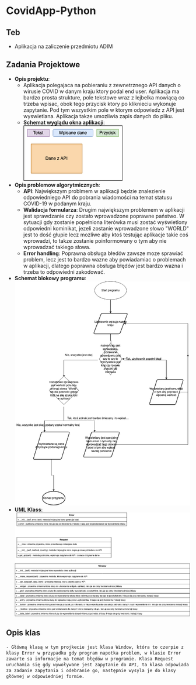 # CovidApp-Python

## Teb

* Aplikacja na zaliczenie przedmiotu ADIM

## Zadania Projektowe

* **Opis projektu**: 
    - Aplikacja polegajaca na pobieraniu z zewnetrznego API danych o wirusie COVID w danym kraju ktory podal end user. Aplikacja ma bardzo prosta strukture, pole tekstowe wraz z lejbelka mowiącą co trzeba wpisac, obok tego przycisk ktory po kliknieciu wykonuje zapytanie. Pod tym wszystkim pole w ktorym odpowiedz z API jest wyswietlana. Aplikacja takze umozliwia zapis danych do pliku.
    - **Schemat wyglądu okna aplikacji**:  ![Schemat okna](SchematOkna.png)
* **Opis problemow algorytmicznych**:
    - **API**: Największym problmem w aplikacji będzie znalezienie odpowiedniego API do pobrania wiadomości na temat statusu COVID-19 w podanym kraju.
    - **Walidacja formularza**: Drugim największym problemem w aplikacji jest sprawdzanie czy zostało wprowadzone poprawne państwo. W sytuacji gdy zostanie popełniona literówka musi zostać wyświetlony odpowiedni kominikat, jezeli zostanie wprowadzone słowo "WORLD" jest to dość głupie lecz mozliwe aby ktoś testując aplikacje takie coś wprowadzi, to takze zostanie poinformowany o tym aby nie wprowadzać takiego słowa.
    - **Error handling**: Poprawna obsługa błedów zawsze moze sprawiać problem, lecz jest to bardzo wazne aby powiadamiac o problemach w aplikacji, dlatego poprawna obsługa błędów jest bardzo wazna i trzeba to odpowiedni zakodować. 
* **Schemat blokowy programu**: ![Schemat blokowy aplikacji](SchematBlokowyCovidApp.png)
* **UML Klass**: ![UMLClasses](UMLClasses.png)

## Opis klas
    - Główną klasą w tym projkecie jest klasa Window, która to czerpie z klasy Error w przypadku gdy program napotka problem, w klasie Error zawarte sa informacje na temat błędów w programie. Klasa Request uruchamia się gdy wywoływane jest zapytanie do API, ta klasa odpowiada za zadanie zapytania i odebranie go, następnie wysyla je do klasy głównej w odpowiedniej formie.
